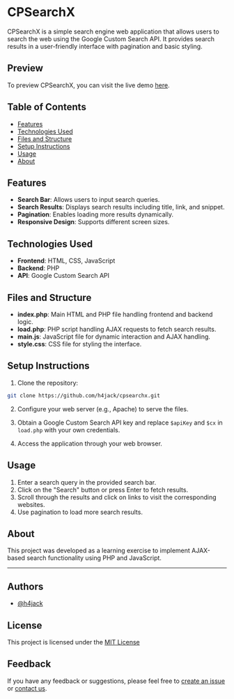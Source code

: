 # CPSearchX

CPSearchX is a simple search engine web application that allows users to search the web using the Google Custom Search API. It provides search results in a user-friendly interface with pagination and basic styling.

## Preview
To preview CPSearchX, you can visit the live demo [here](https://myloginphp.rf.gd/cpsearchx).

## Table of Contents

*   [Features](#features)
*   [Technologies Used](#technologies-used)
*   [Files and Structure](#files-and-structure)
*   [Setup Instructions](#setup-instructions)
*   [Usage](#usage)
*   [About](#about)

## Features

*   **Search Bar**: Allows users to input search queries.
*   **Search Results**: Displays search results including title, link, and snippet.
*   **Pagination**: Enables loading more results dynamically.
*   **Responsive Design**: Supports different screen sizes.

## Technologies Used

*   **Frontend**: HTML, CSS, JavaScript
*   **Backend**: PHP
*   **API**: Google Custom Search API

## Files and Structure

*   **index.php**: Main HTML and PHP file handling frontend and backend logic.
*   **load.php**: PHP script handling AJAX requests to fetch search results.
*   **main.js**: JavaScript file for dynamic interaction and AJAX handling.
*   **style.css**: CSS file for styling the interface.

## Setup Instructions

1.  Clone the repository:
```bash
git clone https://github.com/h4jack/cpsearchx.git
```

2.  Configure your web server (e.g., Apache) to serve the files.

3.  Obtain a Google Custom Search API key and replace `$apiKey` and `$cx` in `load.php` with your own credentials.

4.  Access the application through your web browser.
    

## Usage

1.  Enter a search query in the provided search bar.
2.  Click on the "Search" button or press Enter to fetch results.
3.  Scroll through the results and click on links to visit the corresponding websites.
4.  Use pagination to load more search results.

## About

This project was developed as a learning exercise to implement AJAX-based search functionality using PHP and JavaScript.

- - -


## Authors

- [@h4jack](https://www.github.com/h4jack)


## License

This project is licensed under the [MIT License](https://github.com/h4jack/cpsearchx/blob/main/LICENSE/)


## Feedback

If you have any feedback or suggestions, please feel free to [create an issue](https://github.com/h4jack/cpsearchx/issues) or [contact us](https://github.com/h4jack).